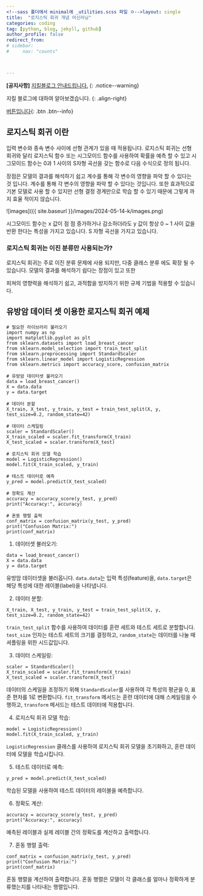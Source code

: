 ```yaml
---
<!--sass 폴더에서 minimal에 _utilities.scss 파일 ㅇ-->layout: single
title:  "로지스틱 회귀 개념 머신러닝"
categories: coding
tag: [python, blog, jekyll, github]
author_profile: false
redirect_from:
# sidebar:
#     nav: "counts"



---
```


**[공지사항]** [지킬블로그 안내드립니다.](https://mmistakes.github.io/minimal-mistakes/docs/quick-start-guide/)
{: .notice--warning}

지킬 블로그에 대하여 알아보겠습니다.
{: .align-right}   
<!-- 오른쪽정렬 -->
[버튼입니다](https://google.com){: .btn .btn--info}



## **로지스틱 회귀 이란**

입력 변수와 종속 변수 사이에 선형 관계가 있을 때 적용됩니다. 로지스틱 회귀는 선형 회귀와 달리 로지스틱 함수 또는 시그모이드 함수를 사용하여 확률을 예측 할 수 있고 시그모이드 함수는 0과 1 사이의 S자형 곡선을 갖는 함수로 다음 수식으로 정의 됩니다.

장점은 모델의 결과를 해석하기 쉽고 계수를 통해 각 변수의 영향을 파악 할 수 있다는 것 입니다. 계수를 통해 각 변수의 영향을 파악 할 수 있다는 것입니다. 또한 효과적으로 기본 모델로 사용 할 수 있지만 선형 결정 경계만으로 학습 할 수 있기 때문에 그렇게 까지 효율 적이지 않습니다.

![images]({{ site.baseurl }}/images/2024-05-14-k/images.png)


시그모이드 함수는 x 값이 점 점 증가하거나 감소하더라도 y 값이 항상 0 ~ 1 사이 값을 반환 한다는 특성을 가지고 있습니다. S 자형 곡선을 가지고 있습니다.

### **로지스틱 회귀는 이진 분류만 사용되는가?**

로지스틱 회귀는 주로 이진 분류 문제에 사용 되지만, 다중 클래스 분류 에도 확장 될 수 있습니다. 모델의 결과를 해석하기 쉽다는 장점이 있고 또한

피쳐의 영향력을 해석하기 쉽고, 과적합을 방지하기 위한 규제 기법을 적용할 수 있습니다.



## 유방암 데이터 셋 이용한 로지스틱 회귀 예제

```
# 필요한 라이브러리 불러오기
import numpy as np
import matplotlib.pyplot as plt
from sklearn.datasets import load_breast_cancer
from sklearn.model_selection import train_test_split
from sklearn.preprocessing import StandardScaler
from sklearn.linear_model import LogisticRegression
from sklearn.metrics import accuracy_score, confusion_matrix

# 유방암 데이터셋 불러오기
data = load_breast_cancer()
X = data.data
y = data.target

# 데이터 분할
X_train, X_test, y_train, y_test = train_test_split(X, y, test_size=0.2, random_state=42)

# 데이터 스케일링
scaler = StandardScaler()
X_train_scaled = scaler.fit_transform(X_train)
X_test_scaled = scaler.transform(X_test)

# 로지스틱 회귀 모델 학습
model = LogisticRegression()
model.fit(X_train_scaled, y_train)

# 테스트 데이터로 예측
y_pred = model.predict(X_test_scaled)

# 정확도 계산
accuracy = accuracy_score(y_test, y_pred)
print("Accuracy:", accuracy)

# 혼동 행렬 출력
conf_matrix = confusion_matrix(y_test, y_pred)
print("Confusion Matrix:")
print(conf_matrix)

```

1. 데이터셋 불러오기:

```
data = load_breast_cancer()
X = data.data
y = data.target
```

유방암 데이터셋을 불러옵니다. `data.data`는 입력 특성(feature)을, `data.target`은 해당 특성에 대한 레이블(label)을 나타냅니다.

2. 데이터 분할:

```
X_train, X_test, y_train, y_test = train_test_split(X, y, test_size=0.2, random_state=42)
```

`train_test_split` 함수를 사용하여 데이터를 훈련 세트와 테스트 세트로 분할합니다. `test_size` 인자는 테스트 세트의 크기를 결정하고, `random_state`는 데이터를 나눌 때 셔플링을 위한 시드값입니다.

3. 데이터 스케일링:

```
scaler = StandardScaler()
X_train_scaled = scaler.fit_transform(X_train)
X_test_scaled = scaler.transform(X_test)
```

데이터의 스케일을 조정하기 위해 `StandardScaler`를 사용하여 각 특성의 평균을 0, 표준 편차를 1로 변환합니다. `fit_transform` 메서드는 훈련 데이터에 대해 스케일링을 수행하고, `transform` 메서드는 테스트 데이터에 적용합니다.

4. 로지스틱 회귀 모델 학습:

```
model = LogisticRegression()
model.fit(X_train_scaled, y_train)
```

`LogisticRegression` 클래스를 사용하여 로지스틱 회귀 모델을 초기화하고, 훈련 데이터에 모델을 학습시킵니다.

5. 테스트 데이터로 예측:

```
y_pred = model.predict(X_test_scaled)
```

학습된 모델을 사용하여 테스트 데이터의 레이블을 예측합니다.

6. 정확도 계산:

```
accuracy = accuracy_score(y_test, y_pred)
print("Accuracy:", accuracy)
```

예측된 레이블과 실제 레이블 간의 정확도를 계산하고 출력합니다.

7. 혼동 행렬 출력:

```
conf_matrix = confusion_matrix(y_test, y_pred)
print("Confusion Matrix:")
print(conf_matrix)
```

혼동 행렬을 계산하여 출력합니다. 혼동 행렬은 모델이 각 클래스를 얼마나 정확하게 분류했는지를 나타내는 행렬입니다.

